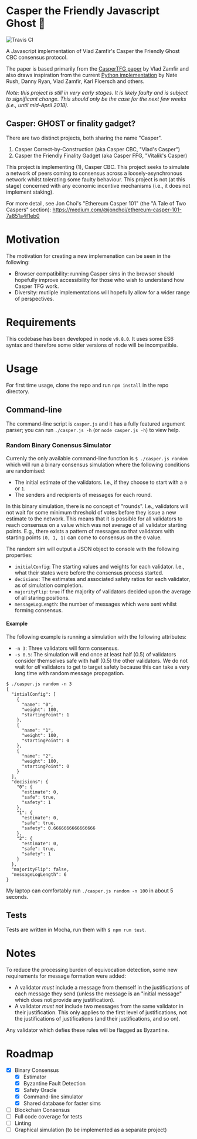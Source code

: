 # Casper the Friendly Javascript Ghost :ghost:

![Travis CI](https://travis-ci.org/sigp/cbc-casper-js.svg?branch=master)

A Javascript implementation of Vlad Zamfir's Casper the Friendly Ghost CBC
consensus protocol.

The paper is based primarily from the [CasperTFG
paper](https://github.com/ethereum/research/tree/master/papers/CasperTFG) by
Vlad Zamfir and also draws inspiration from the current [Python
implementation](https://github.com/ethereum/cbc-casper) by Nate Rush, Danny
Ryan, Vlad Zamfir, Karl Floersch and others.

*Note: this project is still in very early stages. It is likely faulty and
is subject to significant change. This should only be the case for the next
few weeks (i.e., until mid-April 2018).*

## Casper: GHOST or finality gadget?

There are two distinct projects, both sharing the name "Casper".

 1. Casper Correct-by-Construction (aka Casper CBC, "Vlad's Casper")
 2. Casper the Friendly Finality Gadget (aka Casper FFG, "Vitalik's Casper)

This project is implementing (1), Casper CBC. This project seeks to simulate
a network of peers coming to consensus across a loosely-asynchronous network
whilst tolerating some faulty behaviour. This project is not (at this stage)
concerned with any economic incentive mechanisms (i.e., it does not implement
staking).

For more detail, see Jon Choi's "Ethereum Casper 101" (the "A Tale 
of Two Caspers" section): 
https://medium.com/@jonchoi/ethereum-casper-101-7a851a4f1eb0

# Motivation

The motivation for creating a new implemenation can be seen in the following:

- Browser compatibility: running Casper sims in the browser should hopefully
  improve accessibility for those who wish to understand how Casper TFG work.
- Diversity: mutliple implementations will hopefully allow for a wider range of 
  perspectives.

# Requirements

This codebase has been developed in node `v9.8.0`. It uses some 
ES6 syntax and therefore some older versions of node will be incompatible.

# Usage

For first time usage, clone the repo and run `npm install` in the repo
directory.

## Command-line

The command-line script is `casper.js` and it has a fully featured argument
parser; you can run `./casper.js -h` (or `node casper.js -h`) to view help.

### Random Binary Conensus Simulator

Currenly the only available command-line function is `$ ./casper.js random`
which will run a binary consensus simulation where the following conditions
are randomised:

 - The initial estimate of the validators. I.e., if they choose to start with a 
   `0` or `1`.
 - The senders and recipients of messages for each round.

In this binary simulation, there is no concept of "rounds". I.e., validators
will not wait for some minimum threshold of votes before they issue a new
estimate to the network. This means that it is possible for all validators to
reach consensus on a value which was not average of all validator starting
points. E.g., there exists a pattern of messages so that validators with
starting points `(0, 1, 1)` can come to consensus on the `0` value.
   
The random sim will output a JSON object to console with the following
properties:

 - `initialConfig`: The starting values and weights for each validator. I.e.,
  what their states were before the consensus process started.
 - `decisions`: The estimates and associated safety ratios for each validator,
  as of simulation completion.
 - `majorityFlip`: `true` if the majority of validators decided upon the
   average of all staring positions.
 - `messageLogLength`: the number of messages which were sent whilst forming
   consensus.

   
#### Example

The following example is running a simulation with the following attributes:

- `-n 3`: Three validators will form consensus.
- `-s 0.5`: The simulation will end once at least half (0.5) of validators consider
  themselves safe with half (0.5) the other validators. We do not wait for
*all* validators to get to target safety because this can take a very long
time with random message propagation.

```
$ ./casper.js random -n 3
{
  "intialConfig": [
    {
      "name": "0",
      "weight": 100,
      "startingPoint": 1
    },
    {
      "name": "1",
      "weight": 100,
      "startingPoint": 0
    },
    {
      "name": "2",
      "weight": 100,
      "startingPoint": 0
    }
  ],
  "decisions": {
    "0": {
      "estimate": 0,
      "safe": true,
      "safety": 1
    },
    "1": {
      "estimate": 0,
      "safe": true,
      "safety": 0.6666666666666666
    },
    "2": {
      "estimate": 0,
      "safe": true,
      "safety": 1
    }
  },
  "majorityFlip": false,
  "messageLogLength": 6
}
```

My laptop can comfortably run `./casper.js random -n 100` in about 5 seconds.

## Tests

Tests are written in Mocha, run them with `$ npm run test`.

# Notes

To reduce the processing burden of equivocation detection, some new
requirements for message formation were added:

- A validator _must_ include a message from themself in the justifications
  of each message they send (unless the message is an "initial message" which
  does not provide any justification).
- A validator _must not_ include two messages from the same validator in their
  justification. This only applies to the first level of justifications, not
  the justifications of justifications (and their justifications, and so on).

Any validator which defies these rules will be flagged as Byzantine.

# Roadmap

- [x] Binary Consensus
  - [x] Estimator
  - [x] Byzantine Fault Detection
  - [x] Safety Oracle
  - [x] Command-line simulator
  - [x] Shared database for faster sims
- [ ] Blockchain Consensus
- [ ] Full code coverage for tests
- [ ] Linting
- [ ] Graphical simulation (to be implemented as a separate project)
